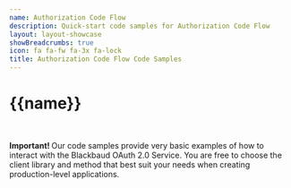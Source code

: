 ```yaml
---
name: Authorization Code Flow
description: Quick-start code samples for Authorization Code Flow
layout: layout-showcase
showBreadcrumbs: true
icon: fa fa-fw fa-3x fa-lock
title: Authorization Code Flow Code Samples
---
```


# {{name}}
<br />

<p class="alert alert-warning" role="alert"><strong>Important!  </strong> Our code samples provide very basic examples of how to interact with the Blackbaud OAuth 2.0 Service.  You are free to choose the client library and method that best suit your needs when creating production-level applications.</p>